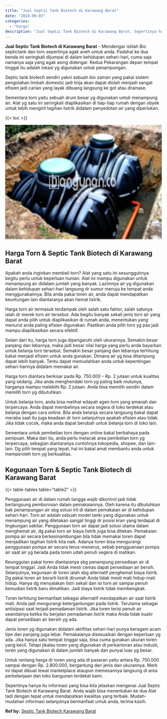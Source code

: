 ```yaml
---
title: "Jual Septic Tank Biotech di Karawang Barat"
date: "2024-09-03"
categories: 
  - "harga"
description: "Jual Septic Tank Biotech di Karawang Barat. Sepertinya hanya itu informasi yang bisa kita jelaskan mengenai Jual Septic Tank Biotech di Karawang Barat. Anda..."
---
```


**Jual Septic Tank Biotech di Karawang Barat** – Mendengar istilah Bio septictank dan torn sepertinya agak aneh untuk anda. Padahal ke dua benda ini seringkali dijumpai di dalam kehidupan sehari-hari, cuma saja namanya saja yang agak asing didengar. Kedua Pekarangan depan tempat tinggal itu adalah lokasi yg digunakan untuk penampungan.

Septic tank biotech sendiri yakni sebuah bio zaman yang pakai sistem pengolahan limbah domestic jadi tinja akan dapat diolah menjadi sangat efisien jadi carian yang layak dibuang langsung ke got atau drainase.

Sementara torn yaitu sebuah drum besar yg digunakan untuk menampung air. Alat yg satu ini seringkali diaplikasikan di tiap-tiap rumah dengan obyek untuk lebih mengirit tagihan listrik didalam penyedotan air yang diperlukan.

{{< toc >}}

![Jual Septic Tank Biotech di Karawang Barat](/images/jual-bio-septictank-22.png)

## Harga Torn & Septic Tank Biotech di Karawang Barat

Apakah anda inginkan membeli torn? Alat yang satu ini sesungguhnya begitu perlu untuk keperluan hunian. Alat ini mampu digunakan untuk menampung air didalam jumlah yang banyak. Lazimnya air yg digunakan dalam kehidupan sehari-hari langsung dr sumur menuju ke tempat anda menggunakannya. Bila anda pakai toren air, anda dapat mendapatkan keuntungan lain diantaranya akan hemat listrik.

Harga torn air termasuk terdampak oleh salah satu faktor, salah satunya ialah dr merek torn air tersebut. Ada begitu banyak sekali jenis torn air yang dapat anda pilih untuk diaplikasikan di rumah anda, menentukan yang menurut anda paling efisien digunakan. Pastikan anda pilih torn yg pas jadi mampu diaplikasikan secara efektif.

Selain dari itu, harga torn juga dipengaruhi oleh ukurannya. Semakin besar panjang dan lebarnya, maka jadi besar nilai harga yang perlu anda bayarkan untuk belanja torn tersebut. Semakin besar panjang dan lebarnya terhitung bakal menjadi efisien untuk anda gunakan. Dimana air yg bisa ditampung dapat lebih banyak. Tentu dapat memudahkan anda untuk kepentingan sehari-harinya didalam memakai air.

Harga torn diantara berkisar pada Rp. 750.000 – Rp. 2 jutaan untuk kualitas yang sedang. Jika anda menghendaki torn yg paling baik mutunya, harganya mampu melebihi Rp. 2 jutaan. Anda bisa memilih sendiri dalam memilih torn yg dibutuhkan.

Untuk belanja torn, anda bisa melihat wilayah agen torn yang amanah dan terpercaya. Anda dapat membelinya secara segera di toko terdekat atau belanja dengan cara online. Bila anda belanja secara langsung bakal dapat meraba saat itu juga keadaan dr torn selanjutnya apakah efisien atau tidak. Jika tidak cocok, maka anda dapat berubah untuk belanja torn di toko lain.

Sementara untuk pembelian torn dengan online bakal berbahaya pada penipuan. Maka dari itu, anda perlu melacak area pembelian torn yg terpercaya, sebagian diantaranya contohnya tokopedia, shopee, dan lain-lain. Dg pilih tempat yang tepat, hal ini bakal amat membantu anda untuk memperoleh torn yg berkualitas.

## Kegunaan Torn & Septic Tank Biotech di Karawang Barat

{{< table-tables table="table2" >}}

Penggunaan air di dalam rumah tangga wajib dikontrol jadi tidak berlangsung pemborosan dalam pemakaiannya. Oleh karena itu dibutuhkan bak penampungan air sbg solusi irit di dalam pemakaian air di kehidupan sehari-hari. Torn air adalah sebuah model tanki yang digunakan untuk menampung air yang diletakan sangat tinggi dr posisi kran yang terdapat di lingkungan sekitar. Penggunaan torn air dapat jadi solusi utama dalam menghemat air, dg pakai torn air biaya listrik juga bisa ditekan. Pemakaian pompa air secara berkesinambungan bila tidak memakai toren dapat menjadikan tagihan listrik kita naik. Adanya toren bisa mengurangi penggunaan pompa air secara terus-menerus, sebab pengguanaan pompa air saat air yg berada pada toren udah penuh segera di matikan.

Keunggulan pakai toren diantaranya sbg penampung persediaan air di tempat tinggal. Jadi Anda tidak mesti cemas dapat persediaan air bersih. Selanjutnya, kegunaan dr toren ialah sbg alternatif penghemat biaya listrik. Dg pakai toren air berarti listrik dirumah Anda tidak mesti mati hidup-mati hidup. Hanya dg menyalakan listri sekali dan isi torn air sampai penuh kemudian listrik baru dimatikan. Jadi biaya listrik tidak membengkak.

Toren terhitung bermanfaat sebagai alternatif mendapatkan air saat listrik mati. Anda jadi mengurangi ketergantungan pada listrik. Terutama sebagai antisipasi saat terjadi pemadaman listrik. Jika toren terisi penuh air seandainya ketika itu berjalan pemadaman listrik maka Anda tidak kuatir dapat persediaan air bersih yg ada.

Jenis toren yg digunakan didalam aktifitas sehari-hari punya beragam acam tipe dan panjang juga lebar. Pemakaianya disesuaikan dengan keperluan yg ada. Jika hanya satu tempat tinggal saja, bisa cuma gunakan ukuran toren yang kecil. Tetapi jikalau toren yang digunakan di perkantoran atau industi, toren yang digunakan di dalam jumlah banyak dan punyai luas yg besar.

Untuk rentang harga dr toren yang ada di pasaran yaitu antara Rp. 750.000 sampai dengan Rp. 2.800.000, bergantung dari jenis dan ukurannya. Merk ini dapat dibuat lewat marketplace ataupun memesannya langsung di area perbelanjaan dan toko bangunan terdekat kami.

Sepertinya hanya itu informasi yang bisa kita jelaskan mengenai Jual Septic Tank Biotech di Karawang Barat. Anda wajib bisa menentukan ke dua Alat tadi dengan tepat untuk mendapatkan kwalitas yang terbaik. Mudah-mudahan informasi selanjutnya bermanfaat untuk anda, terima kasih.

**Ref by:** [Septic Tank Biotech Karawang Barat](https://id.wikipedia.org/wiki/Septic)
